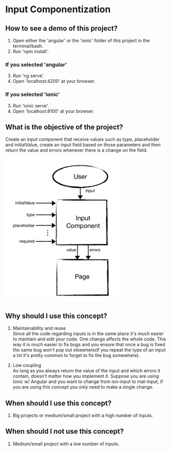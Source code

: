 # Input Componentization

## How to see a demo of this project?
1. Open either the 'angular' or the 'ionic' folder of this project in the terminal/bash.
2. Run 'npm install'.

### If you selected 'angular'
3. Run 'ng serve'.
4. Open 'localhost:4200' at your browser.

### If you selected 'ionic'
3. Run 'ionic serve'.
4. Open 'localhost:8100' at your browser.

## What is the objective of the project?
Create an input component that receive values such as type, placeholder and initialValue, create an input field based on those parameters and then return the value and errors whenever there is a change on the field.

![Input Component Logic](/assets/inputComponent.png)

## Why should I use this concept?
1. Maintainability and reuse<br/>
Since all the code regarding inputs is in the same place it's much easier to maintain and edit your code. One change affects the whole code. This way it is much easier to fix bugs and you ensure that once a bug is fixed the same bug won't pop out elsewhere(if you repeat the type of an input a lot it's pretty common to forget to fix the bug somewhere).

2. Low coupling<br/>
As long as you always return the value of the input and which errors it contain, doesn't matter how you implement it. Suppose you are using Ionic w/ Angular and you want to change from ion-input to mat-input, if you are using this concept you only need to make a single change.

## When should I use this concept?
1. Big projects or medium/small project with a high number of inputs.

## When should I not use this concept?
1. Medium/small project with a low number of inputs.
